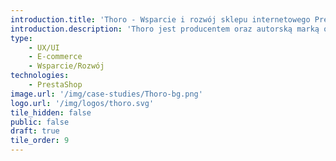 ```yaml
---
introduction.title: 'Thoro - Wsparcie i rozwój sklepu internetowego Prestashop polskiego producenta oświetlenia'
introduction.description: 'Thoro jest producentem oraz autorską marką oświetlenia, łączącą doskonałe wzornictwo oraz trwałą jakość. Nasza współpraca polega na rozwoju sklepu o nowe funkcjonalności, wsparciu w przypadku awarii, optymalizacji technologicznej oraz projektowaniu i wdrażaniu nowych podstron.'
type:
    - UX/UI
    - E-commerce
    - Wsparcie/Rozwój
technologies:
    - PrestaShop
image.url: '/img/case-studies/Thoro-bg.png'
logo.url: '/img/logos/thoro.svg'
tile_hidden: false
public: false
draft: true
tile_order: 9
---
```

